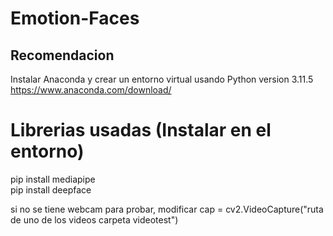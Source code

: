# Emotion-Faces
## Recomendacion
Instalar Anaconda y crear un entorno virtual usando Python version 3.11.5
https://www.anaconda.com/download/

# Librerias usadas (Instalar en el entorno)
pip install mediapipe  
pip install deepface  

si no se tiene webcam para probar, modificar cap = cv2.VideoCapture("ruta de uno de los videos carpeta videotest")
